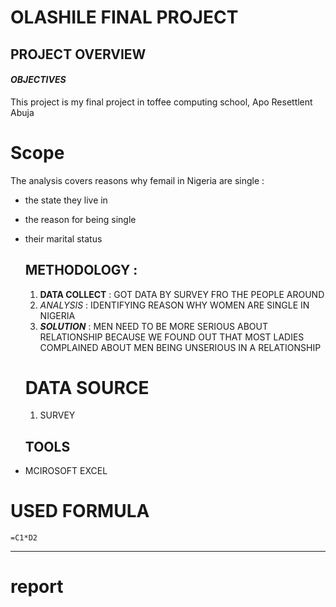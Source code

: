 # OLASHILE FINAL PROJECT
## PROJECT OVERVIEW
#### _OBJECTIVES_
This project is my final project in toffee computing school, Apo Resettlent Abuja
# Scope
The analysis covers reasons why femail in Nigeria are single :
- the state they live in
- the reason for being single
- their marital status

  ## METHODOLOGY :
  1. **DATA COLLECT** : GOT DATA BY SURVEY FRO THE PEOPLE AROUND
  2. *ANALYSIS* : IDENTIFYING REASON WHY WOMEN ARE SINGLE IN NIGERIA
  3. ***SOLUTION*** : MEN NEED TO BE MORE SERIOUS ABOUT RELATIONSHIP BECAUSE WE FOUND OUT THAT MOST LADIES COMPLAINED ABOUT MEN BEING UNSERIOUS IN A RELATIONSHIP
 
    # DATA SOURCE
    1. SURVEY

    ## TOOLS

 -  MCIROSOFT EXCEL
   # USED FORMULA
```=C1*D2```

---
# report

       
  
